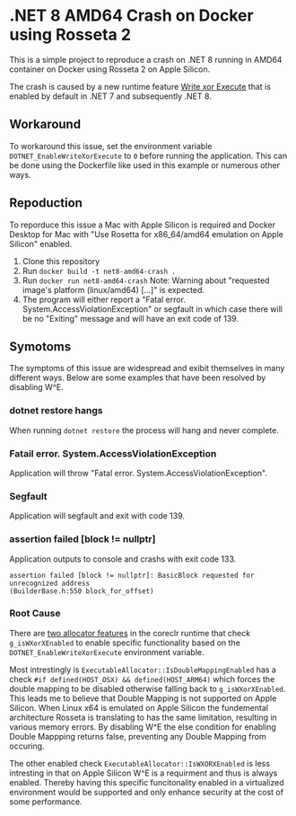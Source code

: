.NET 8 AMD64 Crash on Docker using Rosseta 2
=======================================
This is a simple project to reproduce a crash on .NET 8 running in AMD64 container on Docker using Rosseta 2 on Apple Silicon.

The crash is caused by a new runtime feature [Write xor Execute](https://devblogs.microsoft.com/dotnet/announcing-net-6-preview-7/#runtime-wx-write-xor-execute-support-for-all-platforms-and-architectures) that is enabled by default in .NET 7 and subsequently .NET 8.

## Workaround
To workaround this issue, set the environment variable `DOTNET_EnableWriteXorExecute` to `0` before running the application. This can be done using the Dockerfile like used in this example or numerous other ways.

## Repoduction
To reporduce this issue a Mac with Apple Silicon is required and Docker Desktop for Mac with "Use Rosetta for x86_64/amd64 emulation on Apple Silicon" enabled.
1. Clone this repository
2. Run `docker build -t net8-amd64-crash .`
3. Run `docker run net8-amd64-crash` Note: Warning about "requested image's platform (linux/amd64) [...]" is expected.
4. The program will either report a "Fatal error. System.AccessViolationException" or segfault in which case there will be no "Exiting" message and will have an exit code of 139.

## Symotoms
The symptoms of this issue are widespread and exibit themselves in many different ways. Below are some examples that have been resolved by disabling W^E.

### dotnet restore hangs
When running `dotnet restore` the process will hang and never complete.

### Fatail error. System.AccessViolationException
Application will throw "Fatal error. System.AccessViolationException".

### Segfault
Application will segfault and exit with code 139.

### assertion failed [block != nullptr]
Application outputs to console and crashs with exit code 133.
```
assertion failed [block != nullptr]: BasicBlock requested for unrecognized address
(BuilderBase.h:550 block_for_offset)
```

### Root Cause
There are [two allocator features](https://github.com/dotnet/runtime/blob/477de3419157d809dc266ea03ff3fb4c05f3d1c1/src/coreclr/utilcode/executableallocator.cpp#L123-L142) in the coreclr runtime that check `g_isWXorXEnabled` to enable specific functionality based on the `DOTNET_EnableWriteXorExecute` environment variable.

Most intrestingly is `ExecutableAllocator::IsDoubleMappingEnabled` has a check `#if defined(HOST_OSX) && defined(HOST_ARM64)` which forces the double mapping to be disabled otherwise falling back to `g_isWXorXEnabled`. This leads me to believe that Double Mapping is not supported on Apple Silicon. When Linux x64 is emulated on Apple Silicon the fundemental architecture Rosseta is translating to has the same limitation, resulting in various memory errors. By disabling W^E the else condition for enabling Double Mappping returns false, preventing any Double Mapping from occuring.

The other enabled check `ExecutableAllocator::IsWXORXEnabled` is less intresting in that on Apple Silicon W^E is a requirment and thus is always enabled. Thereby having this specific funcitonality enabled in a virtualized environment would be supported and only enhance security at the cost of some performance.

